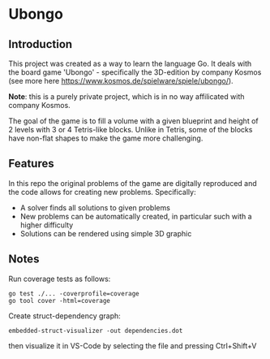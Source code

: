 # Ubongo

## Introduction

This project was created as a way to learn the language Go. It deals with the board game 'Ubongo' - specifically the 3D-edition by company Kosmos (see more here <https://www.kosmos.de/spielware/spiele/ubongo/>). 

**Note**: this is a purely private project, which is in no way affilicated with company Kosmos.

The goal of the game is to fill a volume with a given blueprint and height of 2 levels with 3 or 4 Tetris-like blocks. Unlike in Tetris, some of the blocks have non-flat shapes to make the game more challenging.

## Features

In this repo the original problems of the game are digitally reproduced and the code allows for creating new problems. Specifically:

- A solver finds all solutions to given problems
- New problems can be automatically created, in particular such with a higher difficulty
- Solutions can be rendered using simple 3D graphic

## Notes

Run coverage tests as follows:

```text
go test ./... -coverprofile=coverage
go tool cover -html=coverage
```

Create struct-dependency graph:

```text
embedded-struct-visualizer -out dependencies.dot
```

then visualize it in VS-Code by selecting the file and pressing Ctrl+Shift+V
